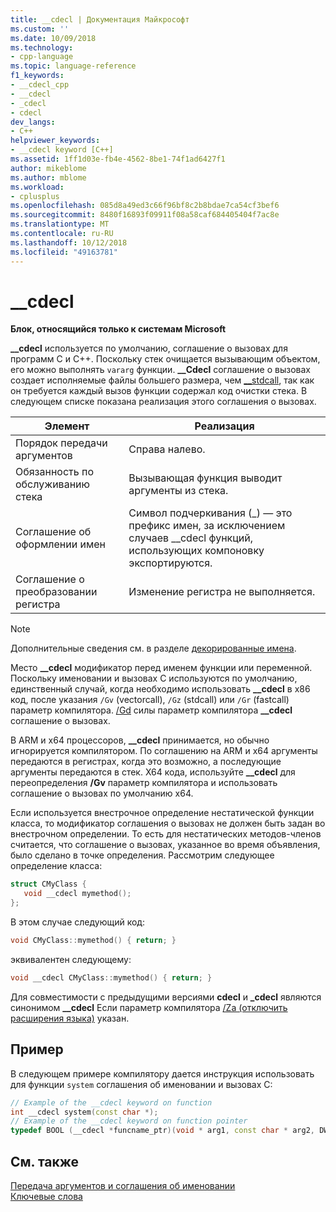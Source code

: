 ```yaml
---
title: __cdecl | Документация Майкрософт
ms.custom: ''
ms.date: 10/09/2018
ms.technology:
- cpp-language
ms.topic: language-reference
f1_keywords:
- __cdecl_cpp
- __cdecl
- _cdecl
- cdecl
dev_langs:
- C++
helpviewer_keywords:
- __cdecl keyword [C++]
ms.assetid: 1ff1d03e-fb4e-4562-8be1-74f1ad6427f1
author: mikeblome
ms.author: mblome
ms.workload:
- cplusplus
ms.openlocfilehash: 085d8a49ed3c66f96bf8c2b8bdae7ca54cf3bef6
ms.sourcegitcommit: 8480f16893f09911f08a58caf684405404f7ac8e
ms.translationtype: MT
ms.contentlocale: ru-RU
ms.lasthandoff: 10/12/2018
ms.locfileid: "49163781"
---
```

# <a name="cdecl"></a>__cdecl

**Блок, относящийся только к системам Microsoft**

**__cdecl** используется по умолчанию, соглашение о вызовах для программ C и C++. Поскольку стек очищается вызывающим объектом, его можно выполнять `vararg` функции. **__Cdecl** соглашение о вызовах создает исполняемые файлы большего размера, чем [__stdcall](../cpp/stdcall.md), так как он требуется каждый вызов функции содержал код очистки стека. В следующем списке показана реализация этого соглашения о вызовах.

|Элемент|Реализация|
|-------------|--------------------|
|Порядок передачи аргументов|Справа налево.|
|Обязанность по обслуживанию стека|Вызывающая функция выводит аргументы из стека.|
|Соглашение об оформлении имен|Символ подчеркивания (_) — это префикс имен, за исключением случаев \__cdecl функций, использующих компоновку экспортируются.|
|Соглашение о преобразовании регистра|Изменение регистра не выполняется.|

> [!NOTE]
>  Дополнительные сведения см. в разделе [декорированные имена](../build/reference/decorated-names.md).

Место **__cdecl** модификатор перед именем функции или переменной. Поскольку именовании и вызовах C используются по умолчанию, единственный случай, когда необходимо использовать **__cdecl** в x86 код, после указания `/Gv` (vectorcall), `/Gz` (stdcall) или `/Gr` (fastcall) параметр компилятора. [/Gd](../build/reference/gd-gr-gv-gz-calling-convention.md) силы параметр компилятора **__cdecl** соглашение о вызовах.

В ARM и x64 процессоров, **__cdecl** принимается, но обычно игнорируется компилятором. По соглашению на ARM и x64 аргументы передаются в регистрах, когда это возможно, а последующие аргументы передаются в стек. X64 кода, используйте **__cdecl** для переопределения **/Gv** параметр компилятора и использовать соглашение о вызовах по умолчанию x64.

Если используется внестрочное определение нестатической функции класса, то модификатор соглашения о вызовах не должен быть задан во внестрочном определении. То есть для нестатических методов-членов считается, что соглашение о вызовах, указанное во время объявления, было сделано в точке определения. Рассмотрим следующее определение класса:

```cpp
struct CMyClass {
   void __cdecl mymethod();
};
```

В этом случае следующий код:

```cpp
void CMyClass::mymethod() { return; }
```

эквивалентен следующему:

```cpp
void __cdecl CMyClass::mymethod() { return; }
```

Для совместимости с предыдущими версиями **cdecl** и **_cdecl** являются синонимом **__cdecl** Если параметр компилятора [/Za \(отключить расширения языка)](../build/reference/za-ze-disable-language-extensions.md) указан.

## <a name="example"></a>Пример

В следующем примере компилятору дается инструкция использовать для функции `system` соглашения об именовании и вызовах C:

```cpp
// Example of the __cdecl keyword on function
int __cdecl system(const char *);
// Example of the __cdecl keyword on function pointer
typedef BOOL (__cdecl *funcname_ptr)(void * arg1, const char * arg2, DWORD flags, ...);
```

## <a name="see-also"></a>См. также

[Передача аргументов и соглашения об именовании](../cpp/argument-passing-and-naming-conventions.md)<br/>
[Ключевые слова](../cpp/keywords-cpp.md)